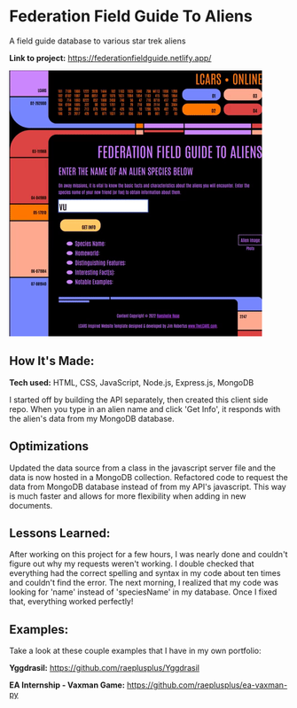 # Federation Field Guide To Aliens
A field guide database to various star trek aliens 

**Link to project:** https://federationfieldguide.netlify.app/

![alt tag](https://github.com/raeplusplus/star-trek-app/blob/main/star-trek-app.gif)

## How It's Made:

**Tech used:** HTML, CSS, JavaScript, Node.js, Express.js, MongoDB

I started off by building the API separately, then created this client side repo. When you type in an alien name and click 'Get Info', it responds with the alien's data from my MongoDB database.

## Optimizations

Updated the data source from a class in the javascript server file and the data is now hosted in a MongoDB collection. Refactored code to request the data from MongoDB database instead of from my API's javascript. This way is much faster and allows for more flexibility when adding in new documents.

## Lessons Learned:

After working on this project for a few hours, I was nearly done and couldn't figure out why my requests weren't working. I double checked that everything had the correct spelling and syntax in my code about ten times and couldn't find the error. The next morning, I realized that my code was looking for 'name' instead of 'speciesName' in my database. Once I fixed that, everything worked perfectly! 

## Examples:
Take a look at these couple examples that I have in my own portfolio:


**Yggdrasil:** https://github.com/raeplusplus/Yggdrasil

**EA Internship - Vaxman Game:** https://github.com/raeplusplus/ea-vaxman-py



